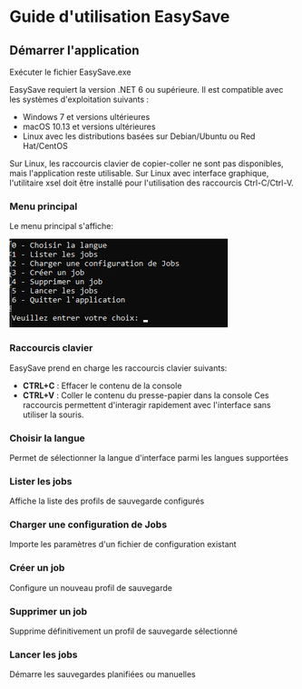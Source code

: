 # Guide d'utilisation EasySave
## Démarrer l'application
Exécuter le fichier EasySave.exe

EasySave requiert la version .NET 6 ou supérieure. Il est compatible avec les systèmes d'exploitation suivants :

- Windows 7 et versions ultérieures
- macOS 10.13 et versions ultérieures
- Linux avec les distributions basées sur Debian/Ubuntu ou Red Hat/CentOS 

Sur Linux, les raccourcis clavier de copier-coller ne sont pas disponibles, mais l'application reste utilisable. Sur Linux avec interface graphique, l'utilitaire xsel doit être installé pour l'utilisation des raccourcis Ctrl-C/Ctrl-V.

### Menu principal
Le menu principal s'affiche:

![alt text](image.png)

### Raccourcis clavier
EasySave prend en charge les raccourcis clavier suivants:

- **CTRL+C** : Effacer le contenu de la console
- **CTRL+V** : Coller le contenu du presse-papier dans la console
Ces raccourcis permettent d'interagir rapidement avec l'interface sans utiliser la souris.

### Choisir la langue
Permet de sélectionner la langue d'interface parmi les langues supportées

### Lister les jobs
Affiche la liste des profils de sauvegarde configurés

### Charger une configuration de Jobs
Importe les paramètres d'un fichier de configuration existant

### Créer un job
Configure un nouveau profil de sauvegarde

### Supprimer un job
Supprime définitivement un profil de sauvegarde sélectionné

### Lancer les jobs
Démarre les sauvegardes planifiées ou manuelles
